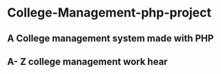# College-Management-php-project

## A College management system made with PHP


## A- Z college management work hear

